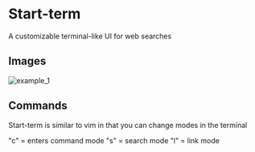 # Start-term
A customizable terminal-like UI for web searches

## Images
![example_1](pictures/example_page.PNG?raw=true "page example")

## Commands

Start-term is similar to vim in that you can change modes in the terminal

"c" = enters command mode
"s" = search mode
"l" = link mode

